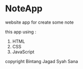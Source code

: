 # NoteApp

website app for create some note

this app using : 
1. HTML
2. CSS
3. JavaScript 






copyright Bintang Jagad Syah Sana
